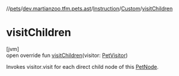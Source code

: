 //[pets](../../../../index.md)/[dev.martianzoo.tfm.pets.ast](../../index.md)/[Instruction](../index.md)/[Custom](index.md)/[visitChildren](visit-children.md)

# visitChildren

[jvm]\
open override fun [visitChildren](visit-children.md)(visitor: [PetVisitor](../../../dev.martianzoo.tfm.pets/-pet-visitor/index.md))

Invokes visitor.visit for each direct child node of this [PetNode](../../-pet-node/index.md).
